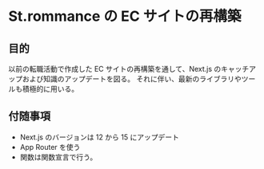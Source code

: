 # St.rommance の EC サイトの再構築

## 目的

以前の転職活動で作成した EC サイトの再構築を通して、Next.js のキャッチアップおよび知識のアップデートを図る。
それに伴い、最新のライブラリやツールも積極的に用いる。

## 付随事項

- Next.js のバージョンは 12 から 15 にアップデート
- App Router を使う
- 関数は関数宣言で行う。
